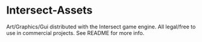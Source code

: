 # Intersect-Assets
Art/Graphics/Gui distributed with the Intersect game engine. All legal/free to use in commercial projects. See README for more info.
